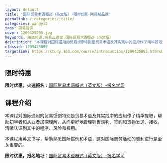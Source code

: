 ```yaml
---
layout: default
title: '国际贸易术语概述（英文版）-限时优惠-网易精品课'
permalink: /:categories/:title/
categories: wangyi2
tags: 网易提供
cover: 1209425895.jpg
keywords: 精选网课,网易云课堂,国际贸易术语概述（英文版）
description: '本课程对国际通用的贸易惯例特别是贸易术语及其实践中的应用作了精华提取，帮助初学者和从业者加深理解，从而更好地管理销售谈判'
classid: 1209425895
targetlink: https://study.163.com/course/introduction/1209425895.htm?share=1&shareId=1025206652&utm_campaign=share&utm_medium=iphoneShare&utm_source=&utm_u=1025206652
---
```


## 限时特惠

**限时优惠，火速报名**：[国际贸易术语概述（英文版）-报名学习](https://study.163.com/course/introduction/1209425895.htm?share=1&shareId=1025206652&utm_campaign=share&utm_medium=iphoneShare&utm_source=&utm_u=1025206652)

## 课程介绍

本课程对国际通用的贸易惯例特别是贸易术语及其实践中的应用作了精华提取，帮助初学者和从业者加深理解，从而更好地管理销售谈判、签约和货物发送、接收，清晰认识到其中的程序、风险和费用。



本课程用英文书写，帮助熟悉国际惯例和术语，这对国际商务活动的顺利进行是至关重要的。

**限时优惠，报名地址**：[国际贸易术语概述（英文版）-报名学习](https://study.163.com/course/introduction/1209425895.htm?share=1&shareId=1025206652&utm_campaign=share&utm_medium=iphoneShare&utm_source=&utm_u=1025206652)

